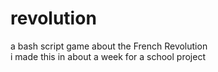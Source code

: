 # revolution
a bash script game about the French Revolution  
i made this in about a week for a school project
